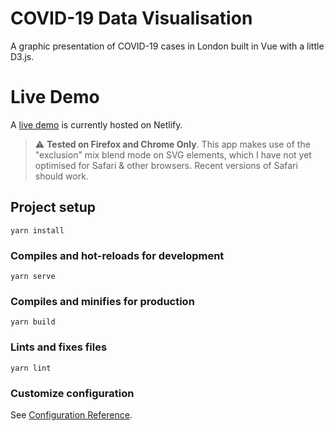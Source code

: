 # COVID-19 Data Visualisation

A graphic presentation of COVID-19 cases in London built in Vue with a little D3.js. 

# Live Demo

A [live demo](http://jh-covid-london-202011.netlify.app) is currently hosted on Netlify.

> :warning: **Tested on Firefox and Chrome Only**. 
> This app makes use of the "exclusion" mix blend mode on SVG elements, which I have not yet optimised for Safari & other browsers. Recent versions of Safari should work.

## Project setup
```
yarn install
```

### Compiles and hot-reloads for development
```
yarn serve
```

### Compiles and minifies for production
```
yarn build
```

### Lints and fixes files
```
yarn lint
```

### Customize configuration
See [Configuration Reference](https://cli.vuejs.org/config/).
